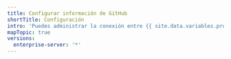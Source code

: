 ```yaml
---
title: Configurar información de GitHub
shortTitle: Configuración
intro: 'Puedes administrar la conexión entre {{ site.data.variables.product.prodname_insights }} Y {{ site.data.variables.product.prodname_enterprise }}, y administrar permisos para los usuarios de {{ site.data.variables.product.prodname_insights }}.'
mapTopic: true
versions:
  enterprise-server: '*'
---
```


